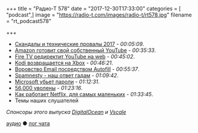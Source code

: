 +++
title = "Радио-Т 578"
date = "2017-12-30T17:33:00"
categories = [ "podcast",]
image = "https://radio-t.com/images/radio-t/rt578.jpg"
filename = "rt_podcast578"

+++

- [Скандалы и технические провалы 2017](https://thenextweb.com/evergreen/2017/12/29/2017-review-techs-biggest-scandals-fuck-ups/) - *00:05:09*.
- [Amazon готовит свой собственный YouTube](http://bgr.com/2017/12/20/amazon-youtube-service-amazontube/) - *00:35:33*.
- [Fire TV редиректит YouTube на web](https://techcrunch.com/2017/12/28/amazon-updates-fire-tvs-youtube-app-to-redirect-users-to-a-web-browser-instead/) - *00:45:02*.
- [Kodi возвращается на Xbox](https://www.engadget.com/2017/12/29/kodi-media-player-arrives-to-xbox-one/) - *00:46:21*.
- [Воровство Email посредством Autofill](https://www.pcmag.com/news/358180/web-trackers-lift-email-addresses-via-browsers-autofill-fea) - *00:55:37*.
- [Spamnesty - наш ответ гадам](https://spa.mnesty.com/) - *01:09:42*.
- [Microsoft убьет пароли](https://www.techspot.com/news/72499-microsoft-time-kill-off-password.html) - *01:12:31*.
- [56,000 уволены](https://qz.com/1152683/indian-it-layoffs-in-2017-top-56000-led-by-tcs-infosys-cognizant/) - *01:23:16*.
- [Как работает Netflix, для самых маленьких](http://highscalability.com/blog/2017/12/11/netflix-what-happens-when-you-press-play.html) - *01:33:45*.
- Темы наших слушателей

*Спонсоры этого выпуска [DigitalOcean](https://www.digitalocean.com) и [Vscale](http://bit.ly/radio-t_vscale)*

[аудио](http://cdn.radio-t.com/rt_podcast578.mp3) ● [лог чата](http://chat.radio-t.com/logs/radio-t-578.html)
<audio src="http://cdn.radio-t.com/rt_podcast578.mp3" preload="none"></audio>